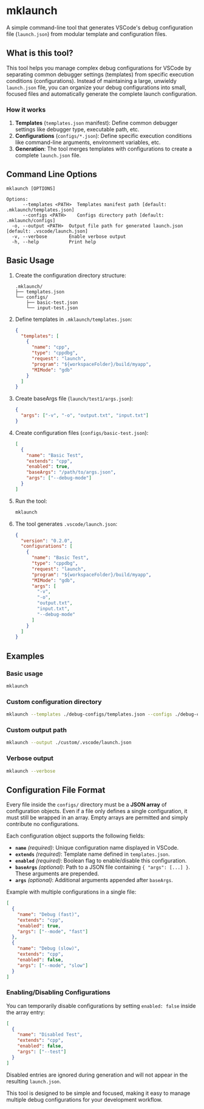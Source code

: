 # mklaunch

A simple command-line tool that generates VSCode's debug configuration file (`launch.json`) from modular template and configuration files.

## What is this tool?

This tool helps you manage complex debug configurations for VSCode by separating common debugger settings (templates) from specific execution conditions (configurations). Instead of maintaining a large, unwieldy `launch.json` file, you can organize your debug configurations into small, focused files and automatically generate the complete launch configuration.

### How it works

1. **Templates** (`templates.json` manifest): Define common debugger settings like debugger type, executable path, etc.
2. **Configurations** (`configs/*.json`): Define specific execution conditions like command-line arguments, environment variables, etc.
3. **Generation**: The tool merges templates with configurations to create a complete `launch.json` file.

## Command Line Options

```
mklaunch [OPTIONS]

Options:
      --templates <PATH>  Templates manifest path [default: .mklaunch/templates.json]
      --configs <PATH>    Configs directory path [default: .mklaunch/configs]
  -o, --output <PATH>  Output file path for generated launch.json [default: .vscode/launch.json]
  -v, --verbose        Enable verbose output
  -h, --help           Print help
```

## Basic Usage

1. Create the configuration directory structure:
   ```
   .mklaunch/
   ├── templates.json
   └── configs/
       ├── basic-test.json
       └── input-test.json
   ```

2. Define templates in `.mklaunch/templates.json`:
   ```json
   {
     "templates": [
       {
         "name": "cpp",
         "type": "cppdbg",
         "request": "launch",
         "program": "${workspaceFolder}/build/myapp",
         "MIMode": "gdb"
       }
     ]
   }
   ```

3. Create baseArgs file (`launch/test1/args.json`):

   ```json
   {
     "args": ["-v", "-o", "output.txt", "input.txt"]
   }
   ```

4. Create configuration files (`configs/basic-test.json`):

   ```json
   [
     {
       "name": "Basic Test",
       "extends": "cpp",
       "enabled": true,
       "baseArgs": "/path/to/args.json",
       "args": ["--debug-mode"]
     }
   ]
   ```

5. Run the tool:
   ```bash
   mklaunch
   ```

6. The tool generates `.vscode/launch.json`:
   ```json
   {
     "version": "0.2.0",
     "configurations": [
       {
         "name": "Basic Test",
         "type": "cppdbg",
         "request": "launch",
         "program": "${workspaceFolder}/build/myapp",
         "MIMode": "gdb",
         "args": [
           "-v",
           "-o",
           "output.txt",
           "input.txt",
           "--debug-mode"
         ]
       }
     ]
   }
   ```

## Examples

### Basic usage

```bash
mklaunch
```

### Custom configuration directory

```bash
mklaunch --templates ./debug-configs/templates.json --configs ./debug-configs/configs
```

### Custom output path

```bash
mklaunch --output ./custom/.vscode/launch.json
```

### Verbose output

```bash
mklaunch --verbose
```

## Configuration File Format

Every file inside the `configs/` directory must be a **JSON array** of configuration objects. Even if a file only defines a single configuration, it must still be wrapped in an array. Empty arrays are permitted and simply contribute no configurations.

Each configuration object supports the following fields:

- **`name`** *(required)*: Unique configuration name displayed in VSCode.
- **`extends`** *(required)*: Template name defined in `templates.json`.
- **`enabled`** *(required)*: Boolean flag to enable/disable this configuration.
- **`baseArgs`** *(optional)*: Path to a JSON file containing `{ "args": [...] }`. These arguments are prepended.
- **`args`** *(optional)*: Additional arguments appended after `baseArgs`.

Example with multiple configurations in a single file:

```json
[
  {
    "name": "Debug (fast)",
    "extends": "cpp",
    "enabled": true,
    "args": ["--mode", "fast"]
  },
  {
    "name": "Debug (slow)",
    "extends": "cpp",
    "enabled": false,
    "args": ["--mode", "slow"]
  }
]
```

### Enabling/Disabling Configurations

You can temporarily disable configurations by setting `enabled: false` inside the array entry:

```json
[
  {
    "name": "Disabled Test",
    "extends": "cpp",
    "enabled": false,
    "args": ["--test"]
  }
]
```

Disabled entries are ignored during generation and will not appear in the resulting `launch.json`.

This tool is designed to be simple and focused, making it easy to manage multiple debug configurations for your development workflow.
